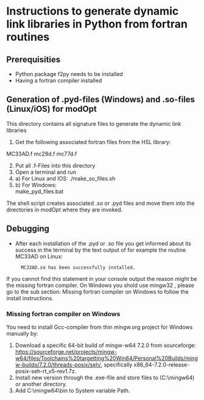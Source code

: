 
# Instructions to generate dynamic link libraries in Python from fortran routines

## Prerequisities
* Python package f2py needs to be installed
* Having a fortran compiler installed

## Generation of .pyd-files (Windows) and .so-files (Linux/iOS) for modOpt

This directory contains all signature files to generate the dynamic link libraries
1. Get the following associated fortran files from the HSL library:

MC33AD.f
mc29d.f
mc77d.f

2. Put all .f-Files into this directory 
3. Open a terminal and run
3. a) For Linux and IOS:
./make_so_files.sh
3. b) For Windows:  
make_pyd_files.bat

The shell script creates associated .so or .pyd files and move them into the directories in modOpt where they are invoked.

## Debugging
* After each installation of the .pyd or .so file you get informed about its success in the terminal by the text output of for example the routine MC33AD on Linux:
		
		MC33AD.so has been successfully installed.

If you cannot find this statement in your console output the reason might be the missing fortran compiler. On Windows you shold use mingw32 , please go to the sub section: Missing fortran compiler on Windows to follow the install instructions.

### Missing fortran compiler on Windows
You need to install Gcc-compiler from thin mingw.org project for Windows manually by:
1. Download a specific 64-bit build of mingw-w64 7.2.0 from sourceforge: https://sourceforge.net/projects/mingw-w64/files/Toolchains%20targetting%20Win64/Personal%20Builds/mingw-builds/7.2.0/threads-posix/seh/, specifically x86_64-7.2.0-release-posix-seh-rt_v5-rev1.7z.
2. Install new version through the .exe-file and store files to (C:\mingw64) or another directory.
3. Add C:\mingw64\bin to System variable Path.
